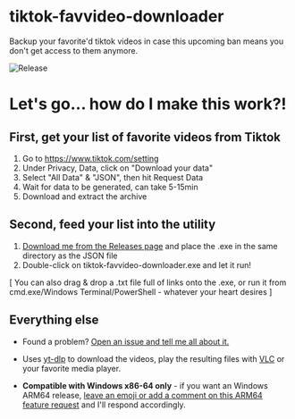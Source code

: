 # tiktok-favvideo-downloader

Backup your favorite'd tiktok videos in case this upcoming ban means you don't get access to them anymore. 

![Release](https://github.com/ozskywalker/tiktok-favvideo-downloader/actions/workflows/release-on-push-to-release-branch.yml/badge.svg?branch=release)

# Let's go... how do I make this work?!

## First, get your list of favorite videos from Tiktok

1. Go to https://www.tiktok.com/setting
2. Under Privacy, Data, click on "Download your data"
3. Select "All Data" & "JSON", then hit Request Data
4. Wait for data to be generated, can take 5-15min
5. Download and extract the archive

## Second, feed your list into the utility
1. [Download me from the Releases page](https://github.com/ozskywalker/tiktok-favvideo-downloader/releases) and place the .exe in the same directory as the JSON file
2. Double-click on tiktok-favvideo-downloader.exe and let it run!

[ You can also drag & drop a .txt file full of links onto the .exe, or run it from cmd.exe/Windows Terminal/PowerShell - whatever your heart desires ]


## Everything else

* Found a problem? [Open an issue and tell me all about it.](https://github.com/ozskywalker/tiktok-favvideo-downloader/issues)

* Uses [yt-dlp](https://github.com/yt-dlp/yt-dlp) to download the videos, play the resulting files with [VLC](https://www.videolan.org/vlc/) or your favorite media player.

* **Compatible with Windows x86-64 only** - if you want an Windows ARM64 release, [leave an emoji or add a comment on this ARM64 feature request](https://github.com/ozskywalker/tiktok-favvideo-downloader/issues/1) and I'll respond accordingly.
